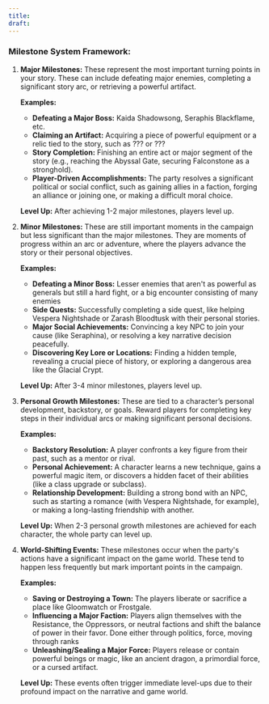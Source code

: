 ```yaml
---
title: 
draft:
---
```

### Milestone System Framework:

1. **Major Milestones:** These represent the most important turning points in your story. These can include defeating major enemies, completing a significant story arc, or retrieving a powerful artifact.
    
    **Examples:**
    
    - **Defeating a Major Boss:** Kaida Shadowsong, Seraphis Blackflame, etc.
    - **Claiming an Artifact:** Acquiring a piece of powerful equipment or a relic tied to the story, such as ??? or ???
    - **Story Completion:** Finishing an entire act or major segment of the story (e.g., reaching the Abyssal Gate, securing Falconstone as a stronghold).
    - **Player-Driven Accomplishments:** The party resolves a significant political or social conflict, such as gaining allies in a faction, forging an alliance or joining one, or making a difficult moral choice.
    
    **Level Up:** After achieving 1-2 major milestones, players level up.
    
2. **Minor Milestones:** These are still important moments in the campaign but less significant than the major milestones. They are moments of progress within an arc or adventure, where the players advance the story or their personal objectives.
    
    **Examples:**
    
    - **Defeating a Minor Boss:** Lesser enemies that aren't as powerful as generals but still a hard fight, or a big encounter consisting of many enemies
    - **Side Quests:** Successfully completing a side quest, like helping Vespera Nightshade or Zarash Bloodtusk with their personal stories.
    - **Major Social Achievements:** Convincing a key NPC to join your cause (like Seraphina), or resolving a key narrative decision peacefully.
    - **Discovering Key Lore or Locations:** Finding a hidden temple, revealing a crucial piece of history, or exploring a dangerous area like the Glacial Crypt.
    
    **Level Up:** After 3-4 minor milestones, players level up.
    
3. **Personal Growth Milestones:** These are tied to a character’s personal development, backstory, or goals. Reward players for completing key steps in their individual arcs or making significant personal decisions.
    
    **Examples:**
    
    - **Backstory Resolution:** A player confronts a key figure from their past, such as a mentor or rival.
    - **Personal Achievement:** A character learns a new technique, gains a powerful magic item, or discovers a hidden facet of their abilities (like a class upgrade or subclass).
    - **Relationship Development:** Building a strong bond with an NPC, such as starting a romance (with Vespera Nightshade, for example), or making a long-lasting friendship with another.
    
    **Level Up:** When 2-3 personal growth milestones are achieved for each character, the whole party can level up.
    
4. **World-Shifting Events:** These milestones occur when the party's actions have a significant impact on the game world. These tend to happen less frequently but mark important points in the campaign.
    
    **Examples:**
    
    - **Saving or Destroying a Town:** The players liberate or sacrifice a place like Gloomwatch or Frostgale.
    - **Influencing a Major Faction:** Players align themselves with the Resistance, the Oppressors, or neutral factions and shift the balance of power in their favor. Done either through politics, force, moving through ranks
    - **Unleashing/Sealing a Major Force:** Players release or contain powerful beings or magic, like an ancient dragon, a primordial force, or a cursed artifact.
    
    **Level Up:** These events often trigger immediate level-ups due to their profound impact on the narrative and game world.